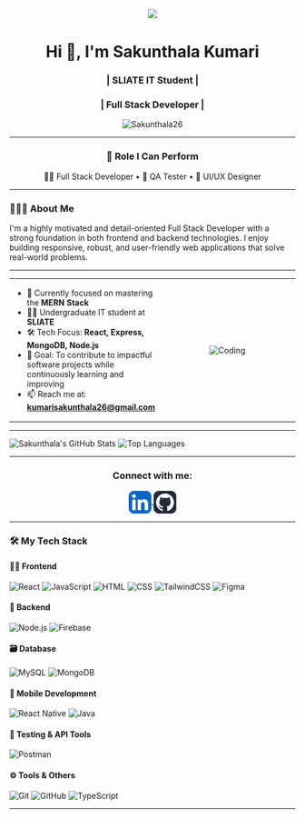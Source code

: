<p align="center">
  <img src="https://github.com/7oSkaaa/7oSkaaa/blob/main/Images/about_me.gif?raw=true" width="100px">
</p>
<h1 align="center">Hi 👋, I'm Sakunthala Kumari</h1>
<h3 align="center">| SLIATE IT Student |</h3>
<h3 align="center">| Full Stack Developer |</h3>

<p align="center">
  <img src="https://komarev.com/ghpvc/?username=Sakunthala26&label=Profile%20views&color=48a327&style=flat" alt="Sakunthala26" />
</p>

---

<h3 align="center">🚀 Role I Can Perform</h3>

<p align="center">
  👩‍💻 Full Stack Developer • 🧪 QA Tester • 🎨 UI/UX Designer
</p>

---

### 👩🏻‍🎓 About Me

I'm a highly motivated and detail-oriented Full Stack Developer with a strong foundation in both frontend and backend technologies. I enjoy building responsive, robust, and user-friendly web applications that solve real-world problems.

---

<table align="center">
<tr border="none">
<td width="50%" align="left">

- 🌱 Currently focused on mastering the **MERN Stack**
- 🧑‍🎓 Undergraduate IT student at **SLIATE**
- 🛠 Tech Focus: **React, Express, MongoDB, Node.js**
- 🎯 Goal: To contribute to impactful software projects while continuously learning and improving
- 📫 Reach me at: **kumarisakunthala26@gmail.com**

</td>
<td width="50%" align="center">
  <img align="center" alt="Coding" width="450" src="https://repository-images.githubusercontent.com/588181932/e36ec678-7984-4cdd-8e4c-a3932772ff8e">
</td>
</tr>
</table>

---

<!-- GitHub Stats -->
<img src="https://github-readme-stats.vercel.app/api?username=Sakunthala26&show_icons=true&theme=vue-dark&count_private=true&hide_border=true" alt="Sakunthala's GitHub Stats" />

<!-- Top Languages -->
<img src="https://github-readme-stats.vercel.app/api/top-langs/?username=Sakunthala26&layout=compact&theme=vue-dark&hide_border=true" alt="Top Languages" />


---

<h3 align="center">Connect with me:</h3>
<p align="center">
  <a href="https://www.linkedin.com/in/sakunthala-kumari-dewliya-37283236b" target="blank">
    <img align="center" src="https://github.com/tandpfun/skill-icons/blob/main/icons/LinkedIn.svg" alt="LinkedIn" height="40" width="40" />
  </a>
  <a href="https://github.com/Sakunthala26" target="blank">
    <img align="center" src="https://github.com/tandpfun/skill-icons/blob/main/icons/Github-Dark.svg" alt="GitHub" height="40" width="40" />
  </a>
</p>

---

### 🛠 My Tech Stack

#### 👨‍🎨 Frontend
![React](https://skillicons.dev/icons?i=react)
![JavaScript](https://skillicons.dev/icons?i=javascript)
![HTML](https://skillicons.dev/icons?i=html)
![CSS](https://skillicons.dev/icons?i=css)
![TailwindCSS](https://skillicons.dev/icons?i=tailwind)
![Figma](https://skillicons.dev/icons?i=figma)

#### 🧩 Backend
![Node.js](https://skillicons.dev/icons?i=nodejs)
![Firebase](https://skillicons.dev/icons?i=firebase)

#### 🗃 Database
![MySQL](https://skillicons.dev/icons?i=mysql)
![MongoDB](https://skillicons.dev/icons?i=mongodb)

#### 📱 Mobile Development
![React Native](https://skillicons.dev/icons?i=react)
![Java](https://skillicons.dev/icons?i=java)

#### 🧪 Testing & API Tools
<img src="https://cdn.worldvectorlogo.com/logos/postman.svg" width="40" title="Postman"/>

#### ⚙ Tools & Others
![Git](https://skillicons.dev/icons?i=git)
![GitHub](https://skillicons.dev/icons?i=github)
![TypeScript](https://skillicons.dev/icons?i=typescript)

---
